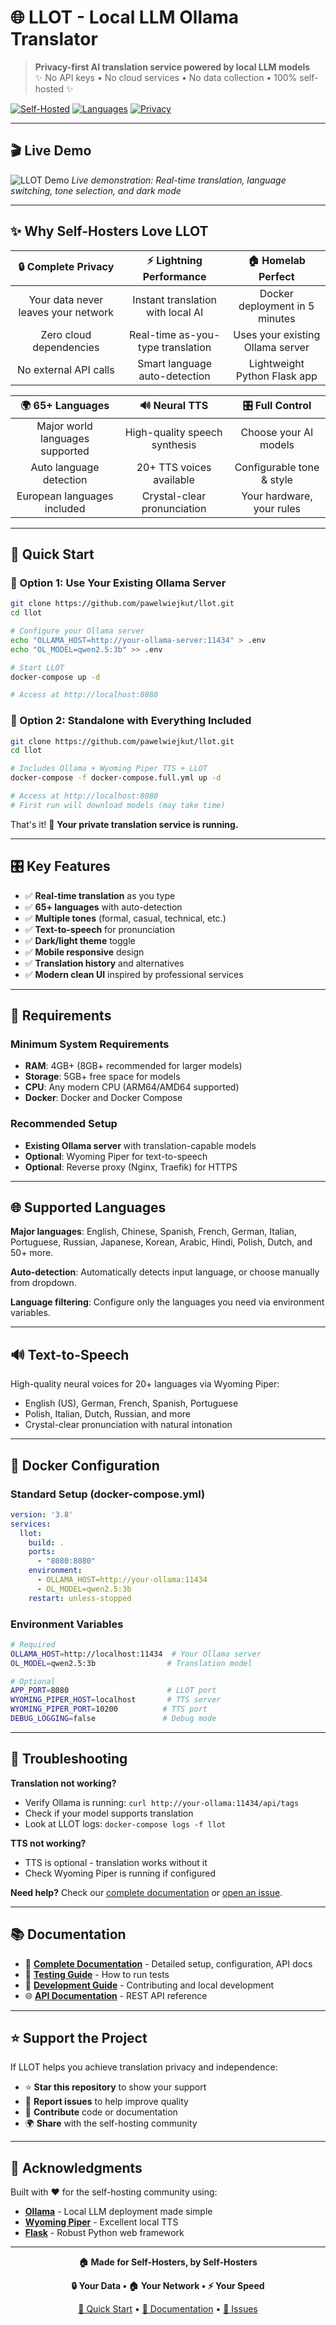# 🌐 LLOT - Local LLM Ollama Translator

> **Privacy-first AI translation service powered by local LLM models**  
> ✨ No API keys • No cloud services • No data collection • 100% self-hosted ✨

[![Self-Hosted](https://img.shields.io/badge/Self--Hosted-100%25-green?style=for-the-badge&logo=docker)](https://github.com/pawelwiejkut/llot)
[![Languages](https://img.shields.io/badge/Languages-65%2B-blue?style=for-the-badge)](https://github.com/pawelwiejkut/llot)
[![Privacy](https://img.shields.io/badge/Privacy-First-red?style=for-the-badge&logo=shield)](https://github.com/pawelwiejkut/llot)

---

## 🎬 Live Demo

![LLOT Demo](docs/images/llot-demo-final.gif)
*Live demonstration: Real-time translation, language switching, tone selection, and dark mode*

---

## ✨ Why Self-Hosters Love LLOT

| 🔒 **Complete Privacy** | ⚡ **Lightning Performance** | 🏠 **Homelab Perfect** |
|:---:|:---:|:---:|
| Your data never leaves your network | Instant translation with local AI | Docker deployment in 5 minutes |
| Zero cloud dependencies | Real-time as-you-type translation | Uses your existing Ollama server |
| No external API calls | Smart language auto-detection | Lightweight Python Flask app |

| 🌍 **65+ Languages** | 🔊 **Neural TTS** | 🎛️ **Full Control** |
|:---:|:---:|:---:|
| Major world languages supported | High-quality speech synthesis | Choose your AI models |
| Auto language detection | 20+ TTS voices available | Configurable tone & style |
| European languages included | Crystal-clear pronunciation | Your hardware, your rules |

---

## 🚀 Quick Start

### 🎯 Option 1: Use Your Existing Ollama Server
```bash
git clone https://github.com/pawelwiejkut/llot.git
cd llot

# Configure your Ollama server
echo "OLLAMA_HOST=http://your-ollama-server:11434" > .env
echo "OL_MODEL=qwen2.5:3b" >> .env

# Start LLOT
docker-compose up -d

# Access at http://localhost:8080
```

### 🔧 Option 2: Standalone with Everything Included
```bash
git clone https://github.com/pawelwiejkut/llot.git
cd llot

# Includes Ollama + Wyoming Piper TTS + LLOT
docker-compose -f docker-compose.full.yml up -d

# Access at http://localhost:8080
# First run will download models (may take time)
```

That's it! 🎉 **Your private translation service is running.**

---

## 🎛️ Key Features

- ✅ **Real-time translation** as you type
- ✅ **65+ languages** with auto-detection  
- ✅ **Multiple tones** (formal, casual, technical, etc.)
- ✅ **Text-to-speech** for pronunciation
- ✅ **Dark/light theme** toggle
- ✅ **Mobile responsive** design
- ✅ **Translation history** and alternatives
- ✅ **Modern clean UI** inspired by professional services

---

## 🔧 Requirements

### Minimum System Requirements
- **RAM**: 4GB+ (8GB+ recommended for larger models)
- **Storage**: 5GB+ free space for models
- **CPU**: Any modern CPU (ARM64/AMD64 supported)
- **Docker**: Docker and Docker Compose

### Recommended Setup
- **Existing Ollama server** with translation-capable models
- **Optional**: Wyoming Piper for text-to-speech
- **Optional**: Reverse proxy (Nginx, Traefik) for HTTPS

---

## 🌐 Supported Languages

**Major languages**: English, Chinese, Spanish, French, German, Italian, Portuguese, Russian, Japanese, Korean, Arabic, Hindi, Polish, Dutch, and 50+ more.

**Auto-detection**: Automatically detects input language, or choose manually from dropdown.

**Language filtering**: Configure only the languages you need via environment variables.

---

## 🔊 Text-to-Speech

High-quality neural voices for 20+ languages via Wyoming Piper:
- English (US), German, French, Spanish, Portuguese
- Polish, Italian, Dutch, Russian, and more
- Crystal-clear pronunciation with natural intonation

---

## 🐳 Docker Configuration

### Standard Setup (docker-compose.yml)
```yaml
version: '3.8'
services:
  llot:
    build: .
    ports:
      - "8080:8080"
    environment:
      - OLLAMA_HOST=http://your-ollama:11434
      - OL_MODEL=qwen2.5:3b
    restart: unless-stopped
```

### Environment Variables
```bash
# Required
OLLAMA_HOST=http://localhost:11434  # Your Ollama server
OL_MODEL=qwen2.5:3b                # Translation model

# Optional  
APP_PORT=8080                      # LLOT port
WYOMING_PIPER_HOST=localhost       # TTS server
WYOMING_PIPER_PORT=10200          # TTS port
DEBUG_LOGGING=false               # Debug mode
```

---

## 🚨 Troubleshooting

**Translation not working?**
- Verify Ollama is running: `curl http://your-ollama:11434/api/tags`
- Check if your model supports translation
- Look at LLOT logs: `docker-compose logs -f llot`

**TTS not working?**
- TTS is optional - translation works without it
- Check Wyoming Piper is running if configured

**Need help?** Check our [complete documentation](DOCUMENTATION.md) or [open an issue](https://github.com/pawelwiejkut/llot/issues).

---

## 📚 Documentation

- 📖 **[Complete Documentation](DOCUMENTATION.md)** - Detailed setup, configuration, API docs
- 🧪 **[Testing Guide](DOCUMENTATION.md#-testing--quality)** - How to run tests
- 🔧 **[Development Guide](DOCUMENTATION.md#-development)** - Contributing and local development
- 🌐 **[API Documentation](DOCUMENTATION.md#-api-documentation)** - REST API reference

---

## ⭐ Support the Project

If LLOT helps you achieve translation privacy and independence:

- ⭐ **Star this repository** to show your support
- 🐛 **Report issues** to help improve quality
- 🔧 **Contribute** code or documentation
- 🌍 **Share** with the self-hosting community

---

## 🙏 Acknowledgments

Built with ❤️ for the self-hosting community using:
- **[Ollama](https://ollama.com)** - Local LLM deployment made simple
- **[Wyoming Piper](https://github.com/rhasspy/wyoming-piper)** - Excellent local TTS
- **[Flask](https://flask.palletsprojects.com)** - Robust Python web framework

---

<div align="center">

**🏠 Made for Self-Hosters, by Self-Hosters**

**🔒 Your Data • 🏠 Your Network • ⚡ Your Speed**

[🚀 Quick Start](#-quick-start) • [📖 Documentation](DOCUMENTATION.md) • [🐛 Issues](https://github.com/pawelwiejkut/llot/issues)

</div>